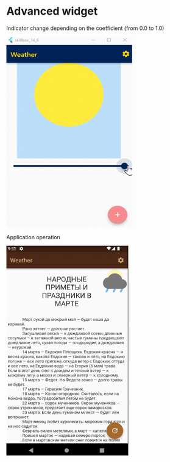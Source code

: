 # Advanced widget

Indicator change depending on the coefficient (from 0.0 to 1.0)

<img src="assets\screenshots\changing_weather_indicator.gif" width="330" height="500">

Application operation


<img src="assets\screenshots\done_main_tasks.gif" width="320" height="550">

